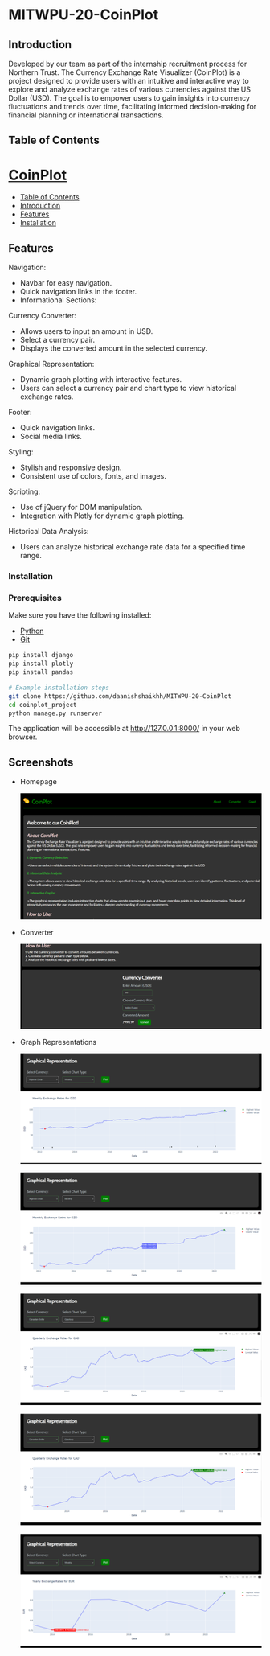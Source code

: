 # MITWPU-20-CoinPlot

## Introduction
Developed by our team as part of the internship recruitment process for Northern Trust.
The Currency Exchange Rate Visualizer (CoinPlot) is a project designed to provide users with an intuitive and interactive way to explore and analyze exchange rates of various currencies against the US Dollar (USD).
The goal is to empower users to gain insights into currency fluctuations and trends over time, facilitating informed decision-making for financial planning or international transactions.

## Table of Contents

#  [CoinPlot](#project-name)
  - [Table of Contents](#table-of-contents)
  - [Introduction](#introduction)
  - [Features](#features)
  - [Installation](#installation)

## Features

Navigation:

- Navbar for easy navigation.
- Quick navigation links in the footer.
- Informational Sections:

Currency Converter:
- Allows users to input an amount in USD.
- Select a currency pair.
- Displays the converted amount in the selected currency.

Graphical Representation:
- Dynamic graph plotting with interactive features.
- Users can select a currency pair and chart type to view historical exchange rates.

Footer:
- Quick navigation links.
- Social media links.

Styling:
- Stylish and responsive design.
- Consistent use of colors, fonts, and images.

Scripting:
- Use of jQuery for DOM manipulation.
- Integration with Plotly for dynamic graph plotting.

Historical Data Analysis:
- Users can analyze historical exchange rate data for a specified time range.

### Installation

### Prerequisites

Make sure you have the following installed:

- [Python](https://www.python.org/downloads/)
- [Git](https://git-scm.com/book/en/v2/Getting-Started-Installing-Git)

```bash
pip install django
pip install plotly
pip install pandas
```

```bash
# Example installation steps
git clone https://github.com/daanishshaikhh/MITWPU-20-CoinPlot
cd coinplot_project
python manage.py runserver
```

The application will be accessible at http://127.0.0.1:8000/ in your web browser.

## Screenshots

- Homepage
  
  ![](coinplot_project/homepage.png)

- Converter
  
  ![](coinplot_project/converter.png)

- Graph Representations
  
  ![](coinplot_project/pic1.png)

  ![](coinplot_project/pic2.png)

  ![](coinplot_project/pic3.png)

  ![](coinplot_project/pic4.png)

  ![](coinplot_project/pic5.png)

